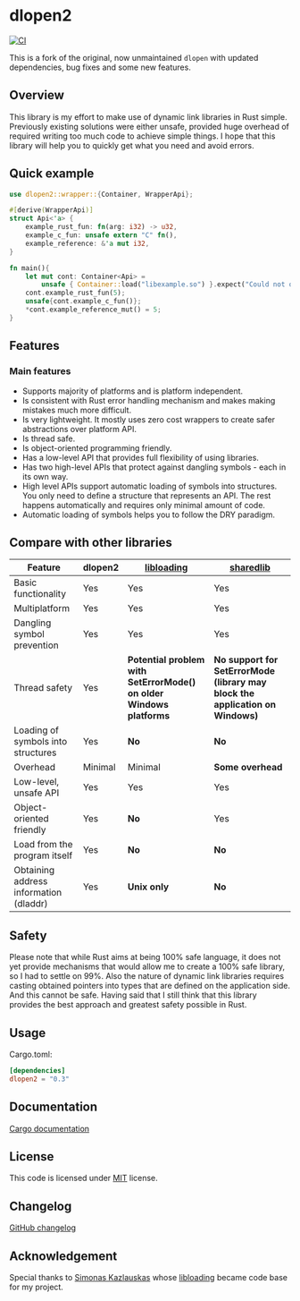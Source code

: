 # dlopen2

[![CI](https://github.com/OpenByteDev/dlopen2/actions/workflows/ci.yml/badge.svg)](https://github.com/OpenByteDev/dlopen2/actions/workflows/ci.yml)

This is a fork of the original, now unmaintained `dlopen` with updated dependencies, bug fixes and some new features.

## Overview

This library is my effort to make use of dynamic link libraries in Rust simple.
Previously existing solutions were either unsafe, provided huge overhead of required writing too much code to achieve simple things.
I hope that this library will help you to quickly get what you need and avoid errors.

## Quick example

```rust
use dlopen2::wrapper::{Container, WrapperApi};

#[derive(WrapperApi)]
struct Api<'a> {
    example_rust_fun: fn(arg: i32) -> u32,
    example_c_fun: unsafe extern "C" fn(),
    example_reference: &'a mut i32,
}

fn main(){
    let mut cont: Container<Api> =
        unsafe { Container::load("libexample.so") }.expect("Could not open library or load symbols");
    cont.example_rust_fun(5);
    unsafe{cont.example_c_fun()};
    *cont.example_reference_mut() = 5;
}
```

## Features

### Main features

* Supports majority of platforms and is platform independent.
* Is consistent with Rust error handling mechanism and makes making mistakes much more difficult.
* Is very lightweight. It mostly uses zero cost wrappers to create safer abstractions over platform API.
* Is thread safe.
* Is object-oriented programming friendly.
* Has a low-level API that provides full flexibility of using libraries.
* Has two high-level APIs that protect against dangling symbols - each in its own way.
* High level APIs support automatic loading of symbols into structures. You only need to define a
    structure that represents an API. The rest happens automatically and requires only minimal amount of code.
* Automatic loading of symbols helps you to follow the DRY paradigm.

## Compare with other libraries

|Feature                             | dlopen2     | [libloading](https://github.com/nagisa/rust_libloading) | [sharedlib](https://github.com/Tyleo/sharedlib) |
|------------------------------------|------------|---------------------------------------------------------|-------------------------------------------------|
| Basic functionality                | Yes        | Yes        | Yes       |
| Multiplatform                      | Yes        | Yes        | Yes       |
|Dangling symbol prevention          | Yes        | Yes        | Yes       |
| Thread safety                      | Yes        | **Potential problem with SetErrorMode() on older Windows platforms** | **No support for SetErrorMode (library may block the application on Windows)**|
| Loading of symbols into structures | Yes        | **No**     | **No**
| Overhead                           | Minimal    | Minimal    | **Some overhead** |
| Low-level, unsafe API              | Yes        | Yes        | Yes       |
| Object-oriented friendly           | Yes        | **No**       | Yes     |
| Load from the program itself       | Yes        | **No**       | **No**  |
| Obtaining address information (dladdr) | Yes    |  **Unix only** | **No**|

## Safety

Please note that while Rust aims at being 100% safe language, it does not yet provide mechanisms that would allow me to create a 100% safe library, so I had to settle on 99%.
Also the nature of dynamic link libraries requires casting obtained pointers into types that are defined on the application side. And this cannot be safe. 
Having said that I still think that this library provides the best approach and greatest safety possible in Rust.

## Usage

Cargo.toml:

```toml
[dependencies]
dlopen2 = "0.3"
```

## Documentation

[Cargo documentation](https://docs.rs/dlopen2)

## License

This code is licensed under [MIT](./LICENSE) license.

## Changelog

[GitHub changelog](https://github.com/ahmed-masud/dlopen2/releases)

## Acknowledgement

Special thanks to [Simonas Kazlauskas](https://github.com/nagisa) whose [libloading](https://github.com/nagisa/rust_libloading) became code base for my project.
